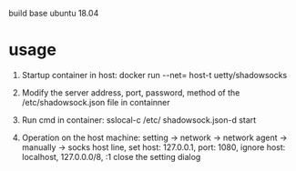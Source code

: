 build base ubuntu 18.04
# usage

1. Startup container in host: docker run --net= host-t uetty/shadowsocks

2. Modify the server address, port, password, method of the /etc/shadowsock.json file in containner

3. Run cmd in container: sslocal-c /etc/ shadowsock.json-d start

4. Operation on the host machine:
   setting -> network -> network agent -> manually -> socks host line, set host: 127.0.0.1, port: 1080, ignore host: localhost, 127.0.0.0/8, :1
   close the setting dialog

